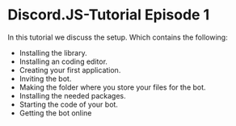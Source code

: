 # Discord.JS-Tutorial Episode 1
In this tutorial we discuss the setup. Which contains the following:

- Installing the library.
- Installing an coding editor.
- Creating your first application.
- Inviting the bot.
- Making the folder where you store your files for the bot.
- Installing the needed packages.
- Starting the code of your bot.
- Getting the bot online 
